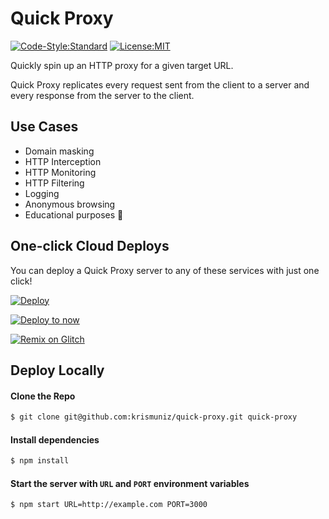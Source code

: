 # Quick Proxy

[![Code-Style:Standard](https://img.shields.io/badge/code%20style-standard-green.svg?style=flat-square)](http://standardjs.com/) [![License:MIT](https://img.shields.io/badge/license-MIT-blue.svg?style=flat-square)](http://opensource.org/licenses/MIT)

Quickly spin up an HTTP proxy for a given target URL.

Quick Proxy replicates every request sent from the client to a server and every response from the server to the client.

## Use Cases

* Domain masking
* HTTP Interception
* HTTP Monitoring
* HTTP Filtering
* Logging
* Anonymous browsing
* Educational purposes 👀

## One-click Cloud Deploys

You can deploy a Quick Proxy server to any of these services with just one click!

[![Deploy](https://www.herokucdn.com/deploy/button.svg)](https://heroku.com/deploy?template=https://github.com/krismuniz/quick-proxy.git)

[![Deploy to now](https://deploy.now.sh/static/button.svg)](https://deploy.now.sh/?repo=https://github.com/krismuniz/quick-proxy&env=URL)

[![Remix on Glitch](https://cdn.glitch.com/2703baf2-b643-4da7-ab91-7ee2a2d00b5b%2Fremix-button.svg)](https://glitch.com/edit/#!/import/github/krismuniz/quick-proxy)

## Deploy Locally

#### Clone the Repo

```bash
$ git clone git@github.com:krismuniz/quick-proxy.git quick-proxy
```

#### Install dependencies

```bash
$ npm install
```

#### Start the server with `URL` and `PORT` environment variables

```bash
$ npm start URL=http://example.com PORT=3000
```

